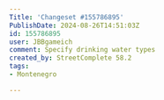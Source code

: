```yaml
---
Title: 'Changeset #155786895'
PublishDate: 2024-08-26T14:51:03Z
id: 155786895
user: JBBgameich
comment: Specify drinking water types
created_by: StreetComplete 58.2
tags:
- Montenegro

---
```

